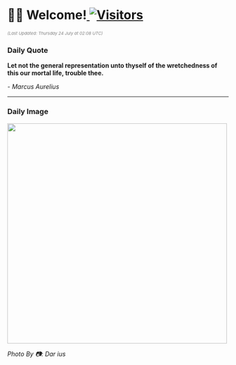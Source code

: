 <h1>👋🏽 Welcome!<a href="https://github.com/OmitNomis/"> <img src="https://visitor-badge.laobi.icu/badge?page_id=OmitNomis" alt="Visitors"></a></h1>

<i><p style="font-size: 0.6rem; color:gray">(Last Updated: Thursday 24 July at 02:08 UTC)</p></i>

<h3> Daily Quote </h3>
<b><p>Let not the general representation unto thyself of the wretchedness of this our mortal life, trouble thee.</p></b>
<i><caption style="font-size: 0.8rem; color:gray;">- Marcus Aurelius</caption></i>


<hr>

<h3>Daily Image</h3>
<a href="https://images.pexels.com/photos/33111369/pexels-photo-33111369.jpeg" target="_blank"><img style="height:500px;" src="https://images.pexels.com/photos/33111369/pexels-photo-33111369.jpeg"/></a>

<i><caption style="font-size: 0.8rem; color:gray;"> Photo By 📷: Dar ius</caption></i>
